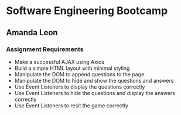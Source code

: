 # Software Engineering Bootcamp 

## Amanda Leon

### Assignment Requirements 

- Make a successful AJAX using Axios
- Build a simple HTML layout with minimal styling
- Manipulate the DOM to append questions to the page
- Manipulate the DOM to hide and show the questions and answers 
- Use Event Listeners to display the questions correctly 
- Use Event Listeners to hide the questions and display the answers correctly
- Use Event Listeners to resit the game correctly 
